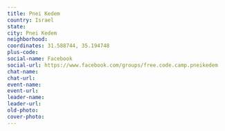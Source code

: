 ```yaml
---
title: Pnei Kedem
country: Israel
state: 
city: Pnei Kedem
neighborhood: 
coordinates: 31.588744, 35.194748
plus-code:
social-name: Facebook
social-url: https://www.facebook.com/groups/free.code.camp.pneikedem
chat-name:
chat-url:
event-name:
event-url:
leader-name:
leader-url:
old-photo: 
cover-photo:
---
```

